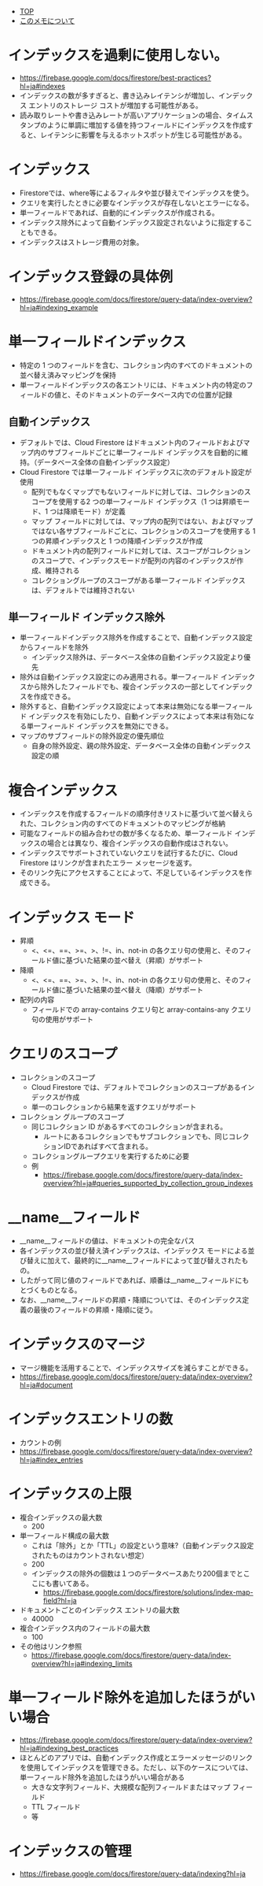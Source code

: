 - [TOP](./README.md)
- [このメモについて](../README.md)


# インデックスを過剰に使用しない。
* https://firebase.google.com/docs/firestore/best-practices?hl=ja#indexes
* インデックスの数が多すぎると、書き込みレイテンシが増加し、インデックス エントリのストレージ コストが増加する可能性がある。
* 読み取りレートや書き込みレートが高いアプリケーションの場合、タイムスタンプのように単調に増加する値を持つフィールドにインデックスを作成すると、レイテンシに影響を与えるホットスポットが生じる可能性がある。

# インデックス
* Firestoreでは、where等によるフィルタや並び替えでインデックスを使う。
* クエリを実行したときに必要なインデックスが存在しないとエラーになる。
* 単一フィールドであれば、自動的にインデックスが作成される。
* インデックス除外によって自動インデックス設定されないように指定することもできる。
* インデックスはストレージ費用の対象。

# インデックス登録の具体例
* https://firebase.google.com/docs/firestore/query-data/index-overview?hl=ja#indexing_example

# 単一フィールドインデックス
* 特定の 1 つのフィールドを含む、コレクション内のすべてのドキュメントの並べ替え済みマッピングを保持
* 単一フィールドインデックスの各エントリには、ドキュメント内の特定のフィールドの値と、そのドキュメントのデータベース内での位置が記録
## 自動インデックス
* デフォルトでは、Cloud Firestore はドキュメント内のフィールドおよびマップ内のサブフィールドごとに単一フィールド インデックスを自動的に維持。（データベース全体の自動インデックス設定）
* Cloud Firestore では単一フィールド インデックスに次のデフォルト設定が使用
    * 配列でもなくマップでもないフィールドに対しては、コレクションのスコープを使用する2 つの単一フィールド インデックス（1 つは昇順モード、1 つは降順モード）が定義
    * マップ フィールドに対しては、マップ内の配列ではない、およびマップではない各サブフィールドごとに、コレクションのスコープを使用する 1 つの昇順インデックスと 1 つの降順インデックスが作成
    * ドキュメント内の配列フィールドに対しては、スコープがコレクションのスコープで、インデックスモードが配列の内容のインデックスが作成、維持される
    * コレクショングループのスコープがある単一フィールド インデックスは、デフォルトでは維持されない
## 単一フィールド インデックス除外
* 単一フィールドインデックス除外を作成することで、自動インデックス設定からフィールドを除外
    * インデックス除外は、データベース全体の自動インデックス設定より優先
* 除外は自動インデックス設定にのみ適用される。単一フィールド インデックスから除外したフィールドでも、複合インデックスの一部としてインデックスを作成できる。
* 除外すると、自動インデックス設定によって本来は無効になる単一フィールド インデックスを有効にしたり、自動インデックスによって本来は有効になる単一フィールド インデックスを無効にできる。
* マップのサブフィールドの除外設定の優先順位
    * 自身の除外設定、親の除外設定、データベース全体の自動インデックス設定の順

# 複合インデックス
* インデックスを作成するフィールドの順序付きリストに基づいて並べ替えられた、コレクション内のすべてのドキュメントのマッピングが格納
* 可能なフィールドの組み合わせの数が多くなるため、単一フィールド インデックスの場合とは異なり、複合インデックスの自動作成はされない。
* インデックスでサポートされていないクエリを試行するたびに、Cloud Firestore はリンクが含まれたエラー メッセージを返す。
* そのリンク先にアクセスすることによって、不足しているインデックスを作成できる。

# インデックス モード
* 昇順
    * <、<=、==、>=、>、!=、in、not-in の各クエリ句の使用と、そのフィールド値に基づいた結果の並べ替え（昇順）がサポート
* 降順
    * <、<=、==、>=、>、!=、in、not-in の各クエリ句の使用と、そのフィールド値に基づいた結果の並べ替え（降順）がサポート
* 配列の内容
    * フィールドでの array-contains クエリ句と array-contains-any クエリ句の使用がサポート

# クエリのスコープ
* コレクションのスコープ
    * Cloud Firestore では、デフォルトでコレクションのスコープがあるインデックスが作成
    * 単一のコレクションから結果を返すクエリがサポート
* コレクション グループのスコープ
    * 同じコレクション ID があるすべてのコレクションが含まれる。
        * ルートにあるコレクションでもサブコレクションでも、同じコレクションIDであればすべて含まれる。
    * コレクショングループクエリを実行するために必要
    * 例
        * https://firebase.google.com/docs/firestore/query-data/index-overview?hl=ja#queries_supported_by_collection_group_indexes

# __name__フィールド
* __name__フィールドの値は、ドキュメントの完全なパス
* 各インデックスの並び替え済インデックスは、インデックス モードによる並び替えに加えて、最終的に__name__フィールドによって並び替えされたもの。
* したがって同じ値のフィールドであれば、順番は__name__フィールドにもとづくものとなる。
* なお、__name__フィールドの昇順・降順については、そのインデックス定義の最後のフィールドの昇順・降順に従う。

# インデックスのマージ
* マージ機能を活用することで、インデックスサイズを減らすことができる。
* https://firebase.google.com/docs/firestore/query-data/index-overview?hl=ja#document

# インデックスエントリの数
* カウントの例
* https://firebase.google.com/docs/firestore/query-data/index-overview?hl=ja#index_entries

# インデックスの上限
* 複合インデックスの最大数
    * 200
* 単一フィールド構成の最大数 
    * これは「除外」とか「TTL」の設定という意味?（自動インデックス設定されたものはカウントされない想定）
    * 200
    * インデックスの除外の個数は１つのデータベースあたり200個までとここにも書いてある。
        * https://firebase.google.com/docs/firestore/solutions/index-map-field?hl=ja
* ドキュメントごとのインデックス エントリの最大数
    * 40000
* 複合インデックス内のフィールドの最大数
    * 100
* その他はリンク参照
    * https://firebase.google.com/docs/firestore/query-data/index-overview?hl=ja#indexing_limits

# 単一フィールド除外を追加したほうがいい場合
* https://firebase.google.com/docs/firestore/query-data/index-overview?hl=ja#indexing_best_practices
* ほとんどのアプリでは、自動インデックス作成とエラーメッセージのリンクを使用してインデックスを管理できる。ただし、以下のケースについては、単一フィールド除外を追加したほうがいい場合がある
    * 大きな文字列フィールド、大規模な配列フィールドまたはマップ フィールド
    * TTL フィールド
    * 等

# インデックスの管理
* https://firebase.google.com/docs/firestore/query-data/indexing?hl=ja

